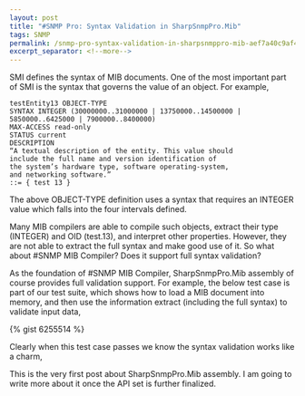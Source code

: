 ```yaml
---
layout: post
title: "#SNMP Pro: Syntax Validation in SharpSnmpPro.Mib"
tags: SNMP
permalink: /snmp-pro-syntax-validation-in-sharpsnmppro-mib-aef7a40c9af4
excerpt_separator: <!--more-->
---
```

SMI defines the syntax of MIB documents. One of the most important part of SMI is the syntax that governs the value of an object. For example,

``` text
testEntity13 OBJECT-TYPE
SYNTAX INTEGER (30000000..31000000 | 13750000..14500000 | 5850000..6425000 | 7900000..8400000)
MAX-ACCESS read-only
STATUS current
DESCRIPTION
“A textual description of the entity. This value should
include the full name and version identification of
the system’s hardware type, software operating-system,
and networking software.”
::= { test 13 }
```

The above OBJECT-TYPE definition uses a syntax that requires an INTEGER value which falls into the four intervals defined.
<!--more-->

Many MIB compilers are able to compile such objects, extract their type (INTEGER) and OID (test.13), and interpret other properties. However, they are not able to extract the full syntax and make good use of it. So what about #SNMP MIB Compiler? Does it support full syntax validation?

As the foundation of #SNMP MIB Compiler, SharpSnmpPro.Mib assembly of course provides full validation support. For example, the below test case is part of our test suite, which shows how to load a MIB document into memory, and then use the information extract (including the full syntax) to validate input data,

{% gist 6255514 %}

Clearly when this test case passes we know the syntax validation works like a charm,

This is the very first post about SharpSnmpPro.Mib assembly. I am going to write more about it once the API set is further finalized.
